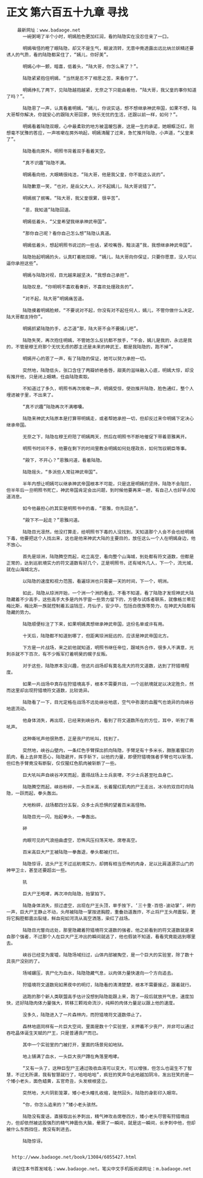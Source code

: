 # 正文 第六百五十九章 寻找
        最新网址：www.badaoge.net
          一碗粥喝了半个小时，明嫣脸色更加红润，看的陆隐实在没忍住亲了一口。
      
          明嫣嗔怪的瞪了眼陆隐，却又不是生气，眼波流转，无意中竟透露出远比纳兰妖精还要诱人的气质，看的陆隐都呆住了，“嫣儿，你好美”。
      
          明嫣心中一颤，暗喜，低着头，“陆大哥，你怎么来了？”。
      
          陆隐紧紧抱住明嫣，“当然是忍不了相思之苦，来看你了”。
      
          明嫣挣扎了两下，见陆隐越抱越紧，无奈之下只能由着他，“陆大哥，我父皇的事你知道了吗？”。
      
          陆隐恩了一声，认真看着明嫣，“嫣儿，你说实话，想不想继承神武帝国，如果不想，陆大哥帮你解决，你就安心的跟陆大哥回家，快乐无忧的生活，还跟以前一样，如何？”。
      
          明嫣看着陆隐双眼，心中最柔软的地方被温暖包裹，这是一生的承诺，她眼眶泛红，刚想毫不犹豫的答应，一声咳嗽在房外响起，明嫣清醒了过来，急忙推开陆隐，小声道，“父皇来了”。
      
          陆隐看向房外，明照书背着双手看着天空。
      
          “真不识趣”陆隐不满。
      
          明嫣看向他，大眼睛很纯洁，“陆大哥，他是我父皇，你不能这么说的”。
      
          陆隐歉意一笑，“也对，是岳父大人，对不起嫣儿，陆大哥说错了”。
      
          明嫣抿了抿嘴，“陆大哥，我父皇很累，很辛苦”。
      
          “恩，我知道”陆隐回道。
      
          明嫣低着头，“父皇希望我继承神武帝国”。
      
          “那你自己呢？看你自己怎么想”陆隐认真道。
      
          明嫣低着头，想起明照书说过的一些话，紧咬嘴唇，黯淡道“我，我想继承神武帝国”。
      
          陆隐抬起明嫣的头，认真盯着她双眼，“嫣儿，陆大哥向你保证，只要你愿意，没人可以逼你承担这些”。
      
          明嫣与陆隐对视，目光越来越坚决，“我想自己承担”。
      
          陆隐叹息，“你明明不喜欢看奏折，不喜欢处理政务的”。
      
          “对不起，陆大哥”明嫣痛苦道。
      
          陆隐摸着明嫣脸颊，“不要说对不起，你没有对不起任何人，嫣儿，不管你做什么决定，陆大哥都支持你”。
      
          明嫣抓紧陆隐的手，忐忑道“那，陆大哥不会不要嫣儿吧”。
      
          陆隐失笑，再次抱住明嫣，不管她怎么反抗都不放手，“不会，嫣儿是我的，永远是我的，不管是穆王府那个无忧无虑的郡主还是未来的神武王，都是我陆隐的，跑不掉”。
      
          明嫣开心的恩了一声，有了陆隐的保证，她可以努力承担一切。
      
          突然地，陆隐低头，张口含住了两瓣娇艳香唇，甜美的滋味融入心底，明嫣大惊，却没有推开他，只是闭上眼睛，任由陆隐索取。
      
          不知道过了多久，明照书再次咳嗽一声，明嫣受惊，使劲推开陆隐，脸色通红，整个人埋进被子里，不出来了。
      
          “真不识趣”陆隐再次不满嘟囔。
      
          陆隐来神武大陆原本是打算带明嫣走，或者帮她承担一切，但却反过来令明嫣下定决心继承帝国。
      
          无奈之下，陆隐在穆王府陪了明嫣两天，然后在明照书不断地催促下带着恩雅离开。
      
          明照书时间不多，他要在剩下的时间里教会明嫣如何处理政务，如何驾驭朝臣等事。
      
          “殿下，不开心？”恩雅问道，看着陆隐。
      
          陆隐摇头，“多派些人常驻神武帝国”。
      
          半年内想让明嫣可以继承神武帝国根本不可能，只是这是明嫣的坚持，陆隐不会阻拦，但半年后一旦明照书死亡，神武帝国肯定会出问题，到时候他要再来一趟，有自己人也好早点知道消息。
      
          如今他最担心的其实是明照书中的毒，“恩雅，你先回去”。
      
          “殿下不一起走？”恩雅问道。
      
          陆隐目光凛然，他没打算走，给明照书下毒的人没找到，天知道那个人会不会也给明嫣下毒，他要把这个人找出来，这也是他来神武大陆的主要目的，放任这么一个人在明嫣身边，他不放心。
      
          首先是琼洲，陆隐腾空而起，屹立高空，看向整个山海城，到处都有符文道数，但都是正常的，达到巡航境实力的符文道数有好几个，正是明照书，还有域外几人，下一个，流光城，就在山海城北方。
      
          以陆隐的速度和视力范围，看遍琼洲也只需要一天的时间，下一个，明洲。
      
          如此，陆隐从琼洲开始，一个洲一个洲的看去，不看不知道，看了陆隐才发现神武大陆隐藏着不少高手，这些高手大多是内外宇宙一些势力留下的，方便与试炼者联系，就像格兰蒂尼梅比斯，梅比斯一族就控制着五运钱庄，月仙子，安少华，包括白夜族等势力，在神武大陆都有隐藏的势力。
      
          陆隐顺便标注了下来，如果明嫣真想继承神武帝国，这份名单或许有用。
      
          十天后，陆隐都不知道到哪了，但距离琼洲挺远的，应该是神武帝国北方。
      
          下方是一片战场，来之前他就知道，明照书继任帝位，跟域外合作，很多人不满意，光刺杀就不下百次，有不少叛军打着明昊的幌子反叛。
      
          对于这些，陆隐原本没兴趣，但这片战场却有莫名庞大的符文道数，达到了狩猎境程度。
      
          如果一片战场中真存在狩猎境高手，根本不需要开战，一个巡航境就足以决定胜负，然而这里却出现狩猎境符文道数，比较诡异。
      
          陆隐看了一下，目光定格在战场不远处峡谷地底，空气中弥漫的血腥气也诡异的向峡谷地底流动。
      
          他身体消失，再出现，已经来到峡谷内，看到了符文道数所在的方位，耳中，听到了嘶吼声。
      
          这种嘶吼声他很熟悉，正是丧尸的吼叫，找到了。
      
          突然地，峡谷山壁内，一条红色手臂探出抓向陆隐，手臂足有十多米长，臌胀着猩红的肌肉，看上去非常恶心，陆隐避开，挥手斩下，以他的力量，即便狩猎境强者手臂也可以斩落，但红色手臂竟没有断裂，仅仅猩红色肌肉被斩断了一些。
      
          巨大吼叫声自峡谷冲天而起，震得战场上士兵哀嚎，不少士兵甚至吐血身亡。
      
          陆隐腾空而起，峡谷粉碎，一头百米高，长着猩红肌肉的尸王走出，冰冷的双目盯向陆隐，一跃而起，拳头轰出。
      
          大地粉碎，战场都四分五裂，众多士兵恐惧的望着百米高怪物。
      
          陆隐目光一闪，抬起拳头，一拳轰出。
      
          砰
      
          肉眼可见的气浪扭曲虚空，恐怖风压扫荡天地，席卷高空。
      
          百米高巨大尸王被陆隐一拳轰退，拳头都被打烂。
      
          陆隐惊讶，这头尸王不过巡航境实力，却拥有相当恐怖的肉身，足以比肩道源宗山门的神甲卫士，甚至还要超出一些。
      
          犼
      
          巨大尸王咆哮，再次冲向陆隐，抬掌拍下。
      
          陆隐身体消失，掠过虚空，出现在尸王头顶，单手按下，‘三十重-百倍-波动掌’，砰的一声，巨大尸王静止不动，头颅被陆隐一掌按进胸腔，重叠劲道轰炸，不止将尸王头颅震裂，更将它胸腔都震出裂缝，鲜血宛如河流从高空洒落，染红了战场。
      
          陆隐目光瞥向远处，那里隐藏着狩猎境符文道数的强者，他之前看到的符文道数就是来自那个强者，不过那个人在巨大尸王冲出的瞬间就逃了，他也假装不知道，看看究竟能逃到哪里去。
      
          峡谷已经变为废墟，陆隐场域扫过，山体内部被掏空，是一个巨大的实验室，除了数十具丧尸没别的了。
      
          场域碾压，丧尸化为血水，陆隐隐藏气息，以肉体力量快速向一个方向追去。
      
          狩猎境符文道数宛如黑夜中的明灯，陆隐看的清清楚楚，根本不需要接近，跟着就行。
      
          逃跑的那个新人类联盟高手估计没想到陆隐能跟上来，跑了一段后就放开气息，速度加快，还好陆隐肉体力量强大，转移三颗戏命流沙，纯粹的肉体力量足以跟上他的速度。
      
          没多久，陆隐进入了一片森林内，而狩猎境符文道数停止了。
      
          森林地底同样有一片巨大空间，里面是数十个实验室，关押着不少丧尸，并非可以通过吞吃晶体诞生天赋的尸王，只是普通丧尸而已。
      
          其中一个实验室的门被打开，里面的场景宛如地狱。
      
          地上铺满了血水，一头巨大丧尸蹲在角落里咆哮。
      
          “又有一头了，这种巨型尸王通过吸收血液可以变大，可以增强，但怎么也诞生不了智慧，不过无所谓，我有智慧就行了，哈哈哈哈”，疯狂的笑声令此地越加阴冷，发出狂笑的是一个矮小老头，面色蜡黄，五官奇丑，头发根根竖立。
      
          突然地，大片阴影笼罩，矮小老头瞳孔收缩，陡然回头，陆隐的身影印入眼帘。
      
          “你，你怎么追来的？”矮小老头骇然。
      
          陆隐没有废话，直接取出长矛刺出，精气神攻击席卷四方，矮小老头尽管有狩猎境战力，但却依然被这股强烈的精气神震伤大脑，晕厥了一瞬间，就是这一瞬间，长矛刺中他，但却被什么东西挡住，竟没有刺进去。
      
          陆隐惊讶。
      
      
      http://www.badaoge.net/book/13084/6055427.html
      
      请记住本书首发域名：www.badaoge.net。笔尖中文手机版阅读网址：m.badaoge.net